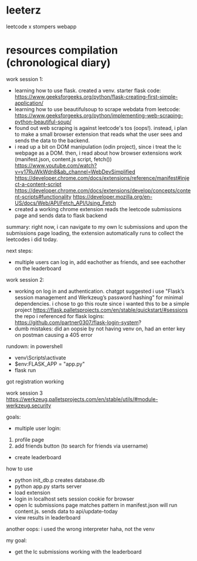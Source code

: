 # leeterz
leetcode x stompers webapp

# resources compilation (chronological diary)
 work session 1:
- learning how to use flask. created a venv. 
starter flask code:
https://www.geeksforgeeks.org/python/flask-creating-first-simple-application/
- learning how to use beautifulsoup to scrape webdata from leetcode:
https://www.geeksforgeeks.org/python/implementing-web-scraping-python-beautiful-soup/
- found out web scraping is against leetcode's tos (oops!). instead, i plan to make a small browser extension that reads what the user sees and sends the data to the backend.
- i read up a bit on DOM manipulation (odin project), since i treat the lc webpage as a DOM. then, i read about how browser extensions work (manifest.json, content.js script, fetch())
https://www.youtube.com/watch?v=y17RuWkWdn8&ab_channel=WebDevSimplified 
https://developer.chrome.com/docs/extensions/reference/manifest#inject-a-content-script
https://developer.chrome.com/docs/extensions/develop/concepts/content-scripts#functionality
https://developer.mozilla.org/en-US/docs/Web/API/Fetch_API/Using_Fetch
- created a working chrome extension reads the leetcode submissions page and sends data to flask backend
 
summary:
right now, i can navigate to my own lc submissions and upon the submissions page loading, the extension automatically runs to collect the leetcodes i did today.

next steps:
- multiple users can log in, add eachother as friends, and see eachother on the leaderboard

work session 2:
- working on log in and authentication. chatgpt suggested i use "Flask’s session management and Werkzeug’s password hashing" for minimal dependencies. i chose to go this route since i wanted this to be a simple project
https://flask.palletsprojects.com/en/stable/quickstart/#sessions
the repo i referenced for flask logins: 
https://github.com/partner0307/flask-login-system?
- dumb mistakes: did an oopsie by not having venv on, had an enter key on postman causing a 405 error

rundown:
in powershell
- venv\Scripts\activate
- $env:FLASK_APP = "app.py"
- flask run 

got registration working

work session 3
https://werkzeug.palletsprojects.com/en/stable/utils/#module-werkzeug.security

goals:
- multiple user login:
1. profile page
2. add friends button (to search for friends via username)

- create leaderboard


how to use
- python init_db.p 
creates database.db
- python app.py
starts server
- load extension
- login in localhost
sets session cookie for browser
- open lc submissions page
matches pattern in manifest.json will run content.js. sends data to api/update-today
 - view results in leaderboard

another oops: i used the wrong interpreter haha, not the venv

my goal:
- get the lc submissions working with the leaderboard